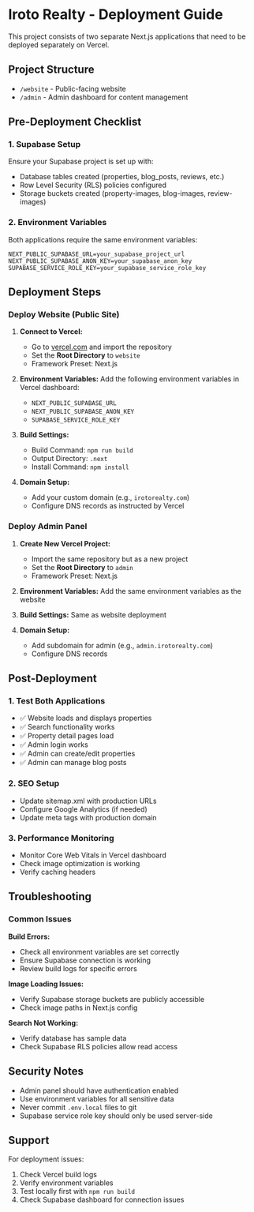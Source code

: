 # Iroto Realty - Deployment Guide

This project consists of two separate Next.js applications that need to be deployed separately on Vercel.

## Project Structure
- `/website` - Public-facing website
- `/admin` - Admin dashboard for content management

## Pre-Deployment Checklist

### 1. Supabase Setup
Ensure your Supabase project is set up with:
- Database tables created (properties, blog_posts, reviews, etc.)
- Row Level Security (RLS) policies configured
- Storage buckets created (property-images, blog-images, review-images)

### 2. Environment Variables
Both applications require the same environment variables:

```env
NEXT_PUBLIC_SUPABASE_URL=your_supabase_project_url
NEXT_PUBLIC_SUPABASE_ANON_KEY=your_supabase_anon_key
SUPABASE_SERVICE_ROLE_KEY=your_supabase_service_role_key
```

## Deployment Steps

### Deploy Website (Public Site)

1. **Connect to Vercel:**
   - Go to [vercel.com](https://vercel.com) and import the repository
   - Set the **Root Directory** to `website`
   - Framework Preset: Next.js

2. **Environment Variables:**
   Add the following environment variables in Vercel dashboard:
   - `NEXT_PUBLIC_SUPABASE_URL`
   - `NEXT_PUBLIC_SUPABASE_ANON_KEY` 
   - `SUPABASE_SERVICE_ROLE_KEY`

3. **Build Settings:**
   - Build Command: `npm run build`
   - Output Directory: `.next`
   - Install Command: `npm install`

4. **Domain Setup:**
   - Add your custom domain (e.g., `irotorealty.com`)
   - Configure DNS records as instructed by Vercel

### Deploy Admin Panel

1. **Create New Vercel Project:**
   - Import the same repository but as a new project
   - Set the **Root Directory** to `admin`
   - Framework Preset: Next.js

2. **Environment Variables:**
   Add the same environment variables as the website

3. **Build Settings:**
   Same as website deployment

4. **Domain Setup:**
   - Add subdomain for admin (e.g., `admin.irotorealty.com`)
   - Configure DNS records

## Post-Deployment

### 1. Test Both Applications
- ✅ Website loads and displays properties
- ✅ Search functionality works
- ✅ Property detail pages load
- ✅ Admin login works
- ✅ Admin can create/edit properties
- ✅ Admin can manage blog posts

### 2. SEO Setup
- Update sitemap.xml with production URLs
- Configure Google Analytics (if needed)
- Update meta tags with production domain

### 3. Performance Monitoring
- Monitor Core Web Vitals in Vercel dashboard
- Check image optimization is working
- Verify caching headers

## Troubleshooting

### Common Issues

**Build Errors:**
- Check all environment variables are set correctly
- Ensure Supabase connection is working
- Review build logs for specific errors

**Image Loading Issues:**
- Verify Supabase storage buckets are publicly accessible
- Check image paths in Next.js config

**Search Not Working:**
- Verify database has sample data
- Check Supabase RLS policies allow read access

## Security Notes

- Admin panel should have authentication enabled
- Use environment variables for all sensitive data
- Never commit `.env.local` files to git
- Supabase service role key should only be used server-side

## Support

For deployment issues:
1. Check Vercel build logs
2. Verify environment variables
3. Test locally first with `npm run build`
4. Check Supabase dashboard for connection issues